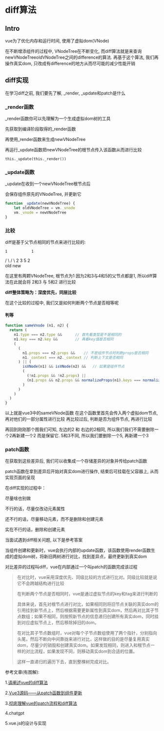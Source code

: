 # diff算法

## Intro

vue为了优化内存和运行时间, 使用了虚拟dom(VNode)

在不断增添组件的过程中, VNodeTree在不断变化, 而diff算法就是来查询newVNodeTreeoldVNodeTree之间的difference的算法. 再基于这个算法, 我们再操作真实dom, 只改成有difference的地方从而尽可能的减少性能开销

## diff实现

在学习diff之前, 我们要先了解, _render, _update和patch是什么

### _render函数

_render函数你可以先理解为一个生成虚拟dom树的工具

先获取到编译阶段取得的_render函数

再使用_render函数来生成newVNodeTree

再运行_update函数把newVNodeTree的根节点传入该函数从而进行比较

`this._update(this._render())`

### _update函数

_update在收到一个newVNodeTree根节点后

会保存组件原先的VNodeTree, 并更新它

```JavaScript
function _update(newVNodeTree) {
    let oldVNodeTree = vm._vnode
    vm._vnode = newVNodeTree
}
```

### 比较

diff是基于父节点相同的节点来进行比较的:

    1           1 
   / \         / \ 
  2   3       5   2   
   old         new

在这里有两颗VNodeTree, 根节点为1
因为2和3与4和5的父节点都是1, 所以diff算法在此就会将 2和3 与 5和2 进行比较

**diff整体策略为：深度优先，同层比较**

在这个比较的过程中, 我们又是如何判断两个节点是否相等呢

#### 判等

```JavaScript
function sameVnode (n1, n2) {
  return (
    n1.type === n2.type &&      // 首先看类型是不是相同的
    n1.key === n2.key &&        // 再看key值是否相同
    (
      ( 
        n1.props === n2.props &&    // 不是组件节点时判断props是否相同
        n1._context === n2._context // 判断上下文是否相同
      ) || (
        isVNode(n1) && isVNode(n2) &&   // 如果是组件节点
        (
          (!n1.props && !n2.props) ||
          (n1.props && n2.props && normalizeProps(n1).keys === normalizeProps(n2).keys) // 看props是否相同
        )
      )
    )
  )
}
```

以上就是vue3中的sameVNode函数
在这个函数里首先会传入两个虚拟dom节点, 再对他们的一部分属性进行比较
再比较过后, 判断是否为组件节点, 再进行比较

再回到刚刚那个图我们可知, 左边的2 和 右边的2相同, 所以我们我们不需要删除一个2再新建一个2
而是保留它. 5和3不同, 所以我们要删除一个5, 再新建一个3

### patch函数

在获取到这些差异后, 我们可以收集成一个存储差异的对象并传给patch函数

patch函数在拿到差异后开始对真实dom进行操作, 结束后可挂载在父容器上, 从而实现页面的呈现


在diff实现的过程中：

尽量啥也别做

不行的话，尽量仅改动元素属性

还不行的话，尽量移动元素，而不是删除和创建元素

实在不行的话，删除和创建元素

当面试遇到diff相关问题, 以下是参考答案

当组件创建和更新时，vue会执行内部的update函数，该函数使用render函数生成的虚拟dom树，将新旧两树进行对比，找到差异点，最终更新到真实dom

对比差异的过程叫diff，vue在内部通过一个叫patch的函数完成该过程


>在对比时，vue采用深度优先、同级比较的方式进行比对。同级比较就是说它不会跨越结构进行比较
>
>在判断两个节点是否相同时，vue是通过虚拟节点的key和tag来进行判断的
>
>具体来说，首先对根节点进行对比，如果相同则将旧节点关联的真实dom的引用挂到新节点上，然后根据需要更新属性到真实dom，然后再对比其子节点数组；如果不相同，则按照新节点的信息递归创建所有真实dom，同时挂到对应虚拟节点上，然后移除掉旧的dom。
>
>在对比其子节点数组时，vue对每个子节点数组使用了两个指针，分别指向头尾，然后不断向中间靠拢来进行对比，这样做的目的是尽量复用真实dom，尽量少的销毁和创建真实dom。如果发现相同，则进入和根节点一样的对比流程，如果发现不同，则移动真实dom到合适的位置。
>
>这样一直递归的遍历下去，直到整棵树完成对比。


参考文章(有图解):

1.[请阐述vue的diff算法](https://juejin.cn/post/6958292554047553549?searchId=2023091811013591F5E5334032FECF1F15)



2.[Vue3源码——从patch函数到组件更新](https://juejin.cn/post/7278613905379098679?searchId=20230918114559931B31F93285C0CA1D55)

3.[彻底理解vue的patch流程和diff算法](https://www.jianshu.com/p/e502002e1895)

4.chatgpt

5.vue.js的设计与实现





